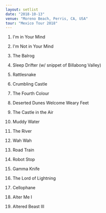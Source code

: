 ```yaml
---
layout: setlist
date: "2018-10-13"
venue: "Moreno Beach, Perris, CA, USA"
tour: "Mexico Tour 2018"
---
```



 1. I'm in Your Mind

 2. I'm Not in Your Mind

 3. The Balrog

 4. Sleep Drifter
    (w/ snippet of Billabong Valley)

 5. Rattlesnake

 6. Crumbling Castle

 7. The Fourth Colour

 8. Deserted Dunes Welcome Weary Feet

 9. The Castle in the Air

10. Muddy Water

11. The River

12. Wah Wah

13. Road Train

14. Robot Stop

15. Gamma Knife

16. The Lord of Lightning

17. Cellophane

18. Alter Me I

19. Altered Beast III


